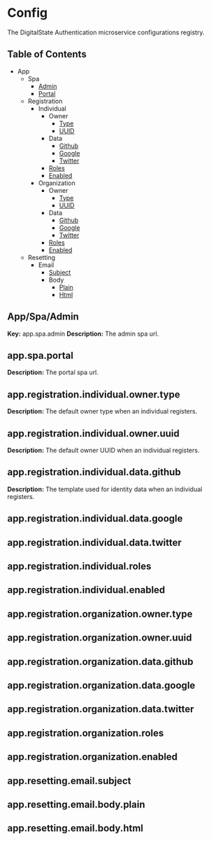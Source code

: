 # Config

The DigitalState Authentication microservice configurations registry.

## Table of Contents

- App
  - Spa
    - [Admin](#appspaadmin)
    - [Portal](#appspaportal)
  - Registration
    - Individual
      - Owner
        - [Type](#appregistrationindividualownertype)
        - [UUID](#appregistrationindividualowneruuid)
      - Data
        - [Github](#appregistrationindividualdatagithub)
        - [Google](#appregistrationindividualdatagoogle)
        - [Twitter](#appregistrationindividualdatatwitter)
      - [Roles](#appregistrationindividualroles)
      - [Enabled](#appregistrationindividualenabled)
    - Organization
      - Owner
        - [Type](#appregistrationorganizationownertype)
        - [UUID](#appregistrationorganizationowneruuid)
      - Data
        - [Github](#appregistrationorganizationdatagithub)
        - [Google](#appregistrationorganizationdatagoogle)
        - [Twitter](#appregistrationorganizationdatatwitter)
      - [Roles](#appregistrationorganizationroles)
      - [Enabled](#appregistrationorganizationenabled)
  - Resetting
    - Email
      - [Subject](#appresettingemailsubject)
      - Body
        - [Plain](#appresettingemailbodyplain)
        - [Html](#appresettingemailbodyhtml)

## App/Spa/Admin

__Key:__ app.spa.admin
__Description:__ The admin spa url.

## app.spa.portal

__Description:__ The portal spa url.

## app.registration.individual.owner.type

__Description:__ The default owner type when an individual registers.

## app.registration.individual.owner.uuid

__Description:__ The default owner UUID when an individual registers.

## app.registration.individual.data.github

__Description:__ The template used for identity data when an individual registers.

## app.registration.individual.data.google

## app.registration.individual.data.twitter

## app.registration.individual.roles

## app.registration.individual.enabled

## app.registration.organization.owner.type

## app.registration.organization.owner.uuid

## app.registration.organization.data.github

## app.registration.organization.data.google

## app.registration.organization.data.twitter

## app.registration.organization.roles

## app.registration.organization.enabled

## app.resetting.email.subject

## app.resetting.email.body.plain

## app.resetting.email.body.html